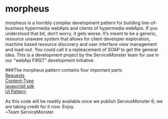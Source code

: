 morpheus
========
morpheus is a horribly complex development pattern for building line-of-business hypermedia webApis and clients of hypermedia webApis. If you understood that bit, don’t worry, it gets worse. It’s meant to be a generic, resource unaware system that allows for client developer exploration, machine based resource discovery and user interface view management and load-out. You could call it a repleacement of SOAP to get the general idea. This is a development project by the ServiceMonster team for use in our "webApi FIRST" development initiative.

###The morpheus pattern contains four important parts  
[Requests](https://github.com/jskowalski/morpheus/tree/master/morpheus-requests)  
[Content-Type](https://github.com/jskowalski/morpheus/tree/master/morpheus-content-type)  
[javascript sdk](https://github.com/jskowalski/morpheus/tree/master/morpheus-js)  
[UI Pattern](https://github.com/jskowalski/morpheus/tree/master/morpheus-ui)

As this code will be readily available once we publish ServiceMonster 6; we are taking credit for it now. Enjoy.  
~Team ServiceMonster
